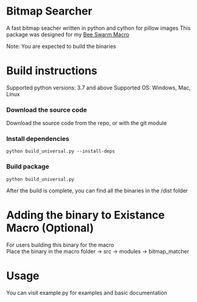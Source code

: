# Bitmap Searcher
A fast bitmap seacher written in python and cython for pillow images
This package was designed for my [Bee Swarm Macro](https://github.com/existancepy/bss-macro-py)  

Note: You are expected to build the binaries

# Build instructions
Supported python versions: 3.7 and above
Supported OS: Windows, Mac, Linux

### Download the source code
Download the source code from the repo, or with the git module

### Install dependencies
```console
python build_universal.py --install-deps
```

### Build package
```console
python build_universal.py
```

After the build is complete, you can find all the binaries in the /dist folder

# Adding the binary to Existance Macro (Optional)
For users building this binary for the macro  
Place the binary in the macro folder -> src -> modules -> bitmap_matcher

# Usage
You can visit example.py for examples and basic documentation
